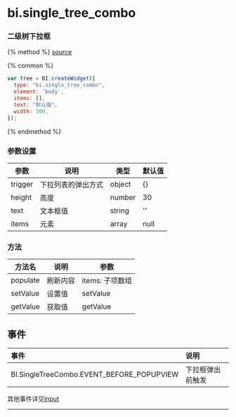 # bi.single_tree_combo

### 二级树下拉框

{% method %}
[source](https://jsfiddle.net/fineui/oxkb9uw5/)

{% common %}
```javascript
var tree = BI.createWidget({
  type: "bi.single_tree_combo",
  element: 'body',
  items: [],
  text: "默认值",
  width: 300,
});
```

{% endmethod %}



### 参数设置

| 参数      | 说明   | 类型     | 默认值  |
| ------- | ---- | ------ | ---- |
| trigger | 下拉列表的弹出方式  | object | {}   |
| height  | 高度   | number | 30   |
| text    | 文本框值 | string | ''   |
| items   | 元素   | array  | null |



### 方法

| 方法名      | 说明   | 参数        |
| -------- | ---- | ----------- |
| populate | 刷新内容 | items: 子项数组 |
| setValue | 设置值  | setValue    |
| getValue | 获取值  | getValue    |


## 事件
| 事件    | 说明           |
| :------ |:------------- |
|BI.SingleTreeCombo.EVENT_BEFORE_POPUPVIEW| 下拉框弹出前触发 |
其他事件详见[Input](../../base/editor/editor.md)


---

